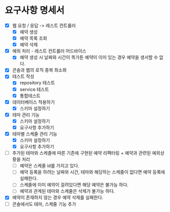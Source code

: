 # 요구사항 명세서

- [x] 웹 요청 / 응답 -> 레스트 컨트롤러
  - [x] 예약 생성
  - [x] 예약 목록 조회
  - [x] 예약 삭제
- [x] 예외 처리 - 레스트 컨트롤러 어드바이스
  - [x] 예약 생성 시 날짜와 시간이 똑가튼 예약이 이미 있는 경우 예약을 생서할 수 없다.
- [x] 콘솔과 웹의 로직 중복 최소화
- [x] 테스트 작성
  - [x] repository 테스트
  - [x] service 테스트
  - [x] 통합테스트
  
- [x] 데이터베이스 적용하기
  - [x] 스키마 설정하기
  
- [x] 테마 관리 기능
  - [x] 스키마 설정하기
  - [x] 요구사항 추가하기
- [x] 테마별 스케줄 관리 기능
  - [x] 스키마 설정하기
  - [x] 요구사항 추가하기
- [ ] 추가된 테마와 스케줄에 따른 기존에 구현된 예약 리팩터링 + 예약과 관련된 예외상황을 처리
  - [ ] 예약은 스케줄 id를 가지고 있다.
  - [ ] 예약 등록을 하려는 날짜와 시간, 테마와 해당하는 스케줄이 없다면 예약 등록에 실패한다.
  - [ ] 스케줄에 이미 예약이 걸려있다면 해당 예약은 불가능 하다.
  - [ ] 예약과 관계된 테마와 스케줄은 삭제가 불가능 하다.
 - [x] 예약이 존재하지 않는 경우 예약 삭제를 실패한다.
- [ ] 콘솔에서도 테마, 스케줄 기능 추가